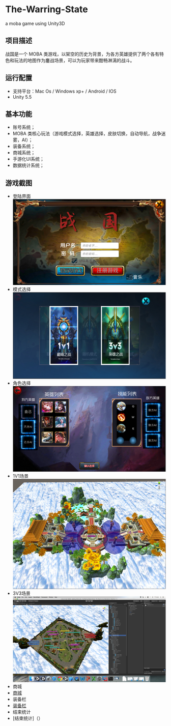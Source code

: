 # The-Warring-State
a moba game using Unity3D

## 项目描述

战国是一个 MOBA 类游戏，以架空的历史为背景，为各方英雄提供了两个各有特色和玩法的地图作为鏖战场景，可以为玩家带来酣畅淋漓的战斗。

## 运行配置

- 支持平台：Mac Os / Windows xp+ / Android / IOS
- Unity 5.5

## 基本功能

- 账号系统；
- MOBA 类核心玩法（游戏模式选择，英雄选择，皮肤切换，自动导航，战争迷雾，AI）；
- 装备系统；
- 商城系统；
- 手游化UI系统；
- 数据统计系统；

## 游戏截图

- 登陆界面
![主入口](./PicturesOfThis/Login.jpg)
- 模式选择
![模式选择](./PicturesOfThis/ModeSlect.jpg)
- 角色选择
![角色选择](./PicturesOfThis/HeroSelect.jpg)
- 1V1场景
![1V1场景](./PicturesOfThis/1V1.jpg)
- 3V3场景
![3v3场景](./PicturesOfThis/3V3.png)
- 商城
- [商城]()
- 装备栏
- [装备栏]()
- 结束统计
- [结束统计]（）

